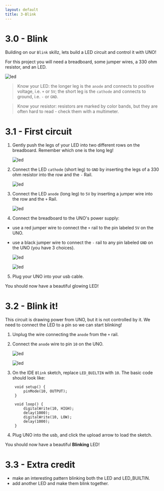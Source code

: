 ```yaml
---
layout: default
title: 3-Blink
---
```


# 3.0 - Blink

Building on our `Blink` skillz, lets build a LED circuit and control it with UNO!

For this project you will need a breadboard, some jumper wires, a 330 ohm resistor, and an LED. 

![led](images/led1.JPG)

> Know your LED: the longer leg is the `anode` and connects to positive voltage, i.e. `+` or `5V`; the short leg is the `cathode` and connects to ground, i.e. `-` or `GND`.  

> Know your resistor: resistors are marked by color bands, but they are often hard to read - check them with a multimeter.

# 3.1 - First circuit

1. Gently push the legs of your LED into two different rows on the breadboard. Remember which one is the long leg! 

    ![led](images/led2.JPG)

2. Connect the LED `cathode` (short leg) to `GND` by inserting the legs of a 330 ohm resistor into the row and the `-` Rail. 

    ![led](images/led3.JPG)

3. Connect the LED `anode` (long leg) to `5V` by inserting a jumper wire into the row and the `+` Rail. 

    ![led](images/led4.JPG)

4. Connect the breadboard to the UNO's power supply: 
- use a red jumper wire to connect the `+` rail to the pin labeled `5V` on the UNO. 
- use a black jumper wire to connect the `-` rail to any pin labeled `GND` on the UNO (you have 3 choices). 

    ![led](images/led5.JPG) 

    ![led](images/led6.JPG)

5. Plug your UNO into your usb cable. 

You should now have a beautiful glowing LED!

# 3.2 - Blink it! 

This circuit is drawing power from UNO, but it is not controlled by it. We need to connect the LED to a pin so we can start blinking!

1. Unplug the wire connecting the `anode` from the `+` rail. 

2. Connect the `anode` wire to pin `10` on the UNO. 

    ![led](images/led7.JPG) 

    ![led](images/led8.JPG)

3. On the IDE `Blink` sketch, replace `LED_BUILTIN` with `10`. The basic code should look like:

        void setup() {
            pinMode(10, OUTPUT);
        }

        void loop() {
            digitalWrite(10, HIGH);
            delay(1000);
            digitalWrite(10, LOW);
            delay(1000);
        }

4. Plug UNO into the usb, and click the upload arrow to load the sketch.

You should now have a beautiful **Blinking** LED! 

# 3.3 - Extra credit

- make an interesting pattern blinking both the LED and LED_BUILTIN.
- add another LED and make them blink together.

